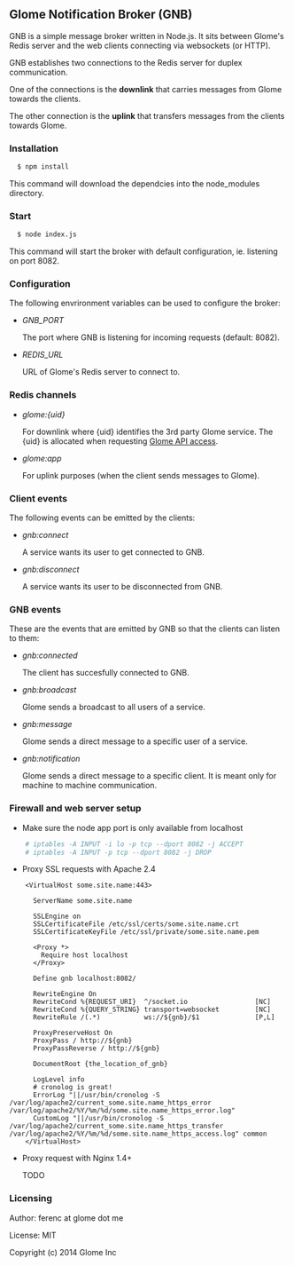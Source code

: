 ## Glome Notification Broker (GNB)

GNB is a simple message broker written in Node.js. It sits between Glome's Redis
server and the web clients connecting via websockets (or HTTP).

GNB establishes two connections to the Redis server for duplex communication.

One of the connections is the __downlink__ that carries messages from Glome
towards the clients.

The other connection is the __uplink__ that transfers messages from the
clients towards Glome.

### Installation

```bash
  $ npm install
```

This command will download the dependcies into the node_modules directory.

### Start

```bash
  $ node index.js
```

This command will start the broker with default configuration, ie. listening on
port 8082.

### Configuration

The following envrironment variables can be used to configure the broker:

 * <i>GNB_PORT</i>

    The port where GNB is listening for incoming requests (default: 8082).

 * <i>REDIS_URL</i>

    URL of Glome's Redis server to connect to.

### Redis channels

 * <i>glome:{uid}</i>

    For downlink where {uid} identifies the 3rd party Glome service. The {uid}
    is allocated when requesting [Glome API access](https://devland.glome.me).

 * <i>glome:app</i>

    For uplink purposes (when the client sends messages to Glome).

### Client events

 The following events can be emitted by the clients:

 * <i>gnb:connect</i>

    A service wants its user to get connected to GNB.

 * <i>gnb:disconnect</i>

    A service wants its user to be disconnected from GNB.

### GNB events

 These are the events that are emitted by GNB so that the clients can listen
 to them:

 * <i>gnb:connected</i>

    The client has succesfully connected to GNB.

 * <i>gnb:broadcast</i>

    Glome sends a broadcast to all users of a service.

 * <i>gnb:message</i>

    Glome sends a direct message to a specific user of a service.

 * <i>gnb:notification</i>

    Glome sends a direct message to a specific client. It is meant only for
    machine to machine communication.

### Firewall and web server setup

 * Make sure the node app port is only available from localhost


```bash
    # iptables -A INPUT -i lo -p tcp --dport 8082 -j ACCEPT
    # iptables -A INPUT -p tcp --dport 8082 -j DROP
```

 * Proxy SSL requests with Apache 2.4

```config
    <VirtualHost some.site.name:443>

      ServerName some.site.name

      SSLEngine on
      SSLCertificateFile /etc/ssl/certs/some.site.name.crt
      SSLCertificateKeyFile /etc/ssl/private/some.site.name.pem

      <Proxy *>
        Require host localhost
      </Proxy>

      Define gnb localhost:8082/

      RewriteEngine On
      RewriteCond %{REQUEST_URI}  ^/socket.io                 [NC]
      RewriteCond %{QUERY_STRING} transport=websocket         [NC]
      RewriteRule /(.*)           ws://${gnb}/$1              [P,L]

      ProxyPreserveHost On
      ProxyPass / http://${gnb}
      ProxyPassReverse / http://${gnb}

      DocumentRoot {the_location_of_gnb}

      LogLevel info
      # cronolog is great!
      ErrorLog "||/usr/bin/cronolog -S /var/log/apache2/current_some.site.name_https_error /var/log/apache2/%Y/%m/%d/some.site.name_https_error.log"
      CustomLog "||/usr/bin/cronolog -S /var/log/apache2/current_some.site.name_https_transfer /var/log/apache2/%Y/%m/%d/some.site.name_https_access.log" common
    </VirtualHost>
```

  * Proxy request with Nginx 1.4+

    TODO

### Licensing

Author: ferenc at glome dot me

License: MIT

Copyright (c) 2014 Glome Inc
